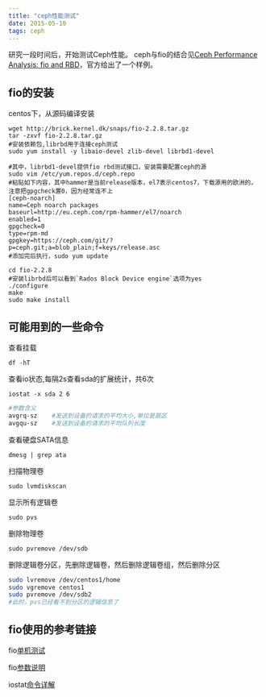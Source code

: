 ```yaml
---
title: "ceph性能测试"
date: 2015-05-10
tags: ceph
---
```


研究一段时间后，开始测试Ceph性能。
ceph与fio的结合见[Ceph Performance Analysis: fio and RBD](https://telekomcloud.github.io/ceph/2014/02/26/ceph-performance-analysis_fio_rbd.html)，官方给出了一个样例。

<!--more-->

fio的安装
---
centos下，从源码编译安装

```
wget http://brick.kernel.dk/snaps/fio-2.2.8.tar.gz
tar -zxvf fio-2.2.8.tar.gz
#安装依赖包,librbd用于连接ceph测试
sudo yum install -y libaio-devel zlib-devel librbd1-devel

#其中，librbd1-devel提供fio rbd测试接口，安装需要配置ceph的源
sudo vim /etc/yum.repos.d/ceph.repo
#粘贴如下内容，其中hammer是当前release版本，el7表示centos7，下载源用的欧洲的，注意把gpgcheck置0，因为经常连不上
[ceph-noarch]
name=Ceph noarch packages
baseurl=http://eu.ceph.com/rpm-hammer/el7/noarch
enabled=1
gpgcheck=0
type=rpm-md
gpgkey=https://ceph.com/git/?p=ceph.git;a=blob_plain;f=keys/release.asc
#添加完后执行，sudo yum update

cd fio-2.2.8
#安装librbd后可以看到`Rados Block Device engine`选项为yes
./configure
make
sudo make install
```


可能用到的一些命令
---

查看挂载  

```
df -hT
```

查看io状态,每隔2s查看sda的扩展统计，共6次  

```
iostat -x sda 2 6
```

```bash
#参数含义
avgrq-sz    #发送到设备的请求的平均大小,单位是扇区
avgqu-sz    #发送到设备的请求的平均队列长度
```

查看硬盘SATA信息   

```
dmesg | grep ata
```

扫描物理卷

```
sudo lvmdiskscan
```

显示所有逻辑卷

```
sudo pvs
```

删除物理卷

```
sudo pvremove /dev/sdb
```

删除逻辑卷分区，先删除逻辑卷，然后删除逻辑卷组，然后删除分区

```bash
sudo lvremove /dev/centos1/home
sudo vgremove centos1
sudo pvremove /dev/sdb2
#此时，pvs已经看不到分区的逻辑信息了
```

fio使用的参考链接
---

fio[单机测试](http://blog.sina.com.cn/s/blog_6b1ccd6501012pvl.html)

fio[参数说明](http://blog.csdn.net/yuesichiu/article/details/8722417)

iostat[命令详解](http://blog.csdn.net/zhangjay/article/details/6656771)

